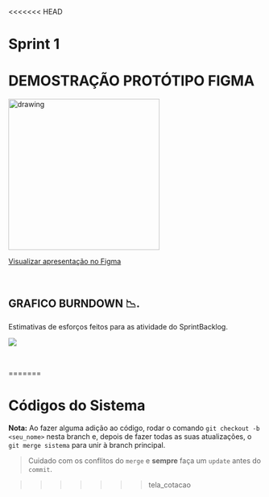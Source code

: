 <<<<<<< HEAD
# Sprint 1

  # DEMOSTRAÇÃO PROTÓTIPO FIGMA

  <img src="https://user-images.githubusercontent.com/73767256/163484153-9a30f0f0-9d3e-4d1d-bfaf-89bbed161889.gif"   alt="drawing" width =300>

  <a target="_blank" href='https://www.figma.com/proto/BhRWFNZ6F9ecpPeyetIxIa/SPY-LEAFs?node-id=36%3A23&scaling=scale-down&page-id=0%3A1&starting-point-node-id=32%3A3'>Visualizar apresentação no Figma</a>
<br />


<br />



## GRAFICO BURNDOWN  📉.

Estimativas de esforços feitos para as atividade do SprintBacklog.

   ![](https://i.imgur.com/TauliUP.png)

  <br/>


=======
# Códigos do Sistema

**Nota:** Ao fazer alguma adição ao código, rodar o comando `git checkout -b <seu_nome>` nesta branch e, depois de fazer todas as suas atualizações, o `git merge sistema` para unir à branch principal.

> Cuidado com os conflitos do `merge` e **sempre** faça um `update` antes do `commit`.
 
>>>>>>> tela_cotacao
